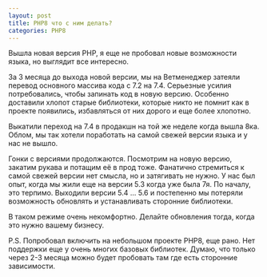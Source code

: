 ```yaml
---
layout: post
title: PHP8 что с ним делать?
categories: PHP8 
---
```


Вышла новая версия PHP, я еще не пробовал новые возможности языка,
но выглядит все интересно. 

За 3 месяца до выхода новой версии, мы на Ветменеджер затеяли перевод
основного массива кода с 7.2 на 7.4. Серьезные усилия потребовались, 
чтобы запинать код в новую версию. Особенно доставили хлопот старые библиотеки,
которые никто не помнит как в проекте появились, избавляться от них дорого и еще более хлопотно.

Выкатили переход на 7.4 в продакшн на той же неделе когда вышла 8ка. Облом, мы так хотели
поработать на самой свежей версии языка и у нас не вышло. 

Гонки с версиями продолжаются. Посмотрим на новую версию, закатим рукава и потащим её в прод тоже. 
Фанатично стремиться к самой свежей версии нет смысла, но и затягивать не нужно. У нас был опыт,
когда мы жили еще на версии 5.3 когда уже была 7я. По началу, это терпимо. Выходили версии 5.4 ... 5.6 
и постепенно мы потеряли возможность обновлять и устанавливать сторонние библиотеки. 

В таком режиме очень некомфортно. Делайте обновления тогда, когда это нужно вашему бизнесу. 

P.S. Попробовал включить на небольшом проекте PHP8, еще рано. Нет поддержки еще у очень многих базовых библиотек. Думаю, что только через 2-3 месяца можно будет пробовать там где есть сторонние зависимости.